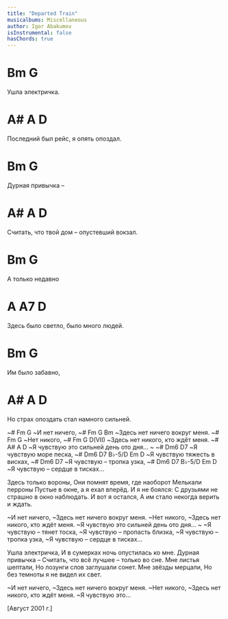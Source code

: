 ```yaml
---
title: "Departed Train"
musicalbums: Miscellaneous
author: Igor Abakumov
isInstrumental: false
hasChords: true
---
```


#   Bm            G
Ушла электричка.
#               A#       A        D
Последний был рейс, я опять опоздал.
#    Bm          G
Дурная привычка –
#                   A#        A         D
Считать, что твой дом – опустевший вокзал.
#   Bm            G
А только недавно
#                A         A7     D
Здесь было светло, было много людей.
#    Bm          G
Им было забавно,
#              A#           A        D
Но страх опоздать стал намного сильней.

~#   Fm      G
~И нет ничего,
~#       Fm      G           Bm
~Здесь нет ничего вокруг меня.
~# Fm      G
~Нет никого,
~#       Fm      G              D(VII)
~Здесь нет никого, кто ждёт меня.
~#        A#               A             D
~Я чувствую это сильней день ото дня...
~
~#   Dm6      D7
~Я чувствую море песка,
~#   Dm6      D7              B♭-5/D Em D
~Я чувствую тяжесть в висках,
~#   Dm6         D7
~Я чувствую – тропка узка,
~#   Dm6        D7              B♭-5/D Em D
~Я чувствую – сердце в тисках...

Здесь только вороны,
Они помнят время, где наоборот
Мелькали перроны
Пустые в окне, а я ехал вперёд.
И я не боялся:
С друзьями не страшно в окно наблюдать.
И вот я остался,
А им стало некогда верить и ждать.

~И нет ничего,
~Здесь нет ничего вокруг меня.
~Нет никого,
~Здесь нет никого, кто ждёт меня.
~Я чувствую это сильней день ото дня…
~
~Я чувствую – тянет тоска,
~Я чувствую – пропасть близка,
~Я чувствую – тропка узка,
~Я чувствую – сердце в тисках...

Ушла электричка,
И в сумерках ночь опустилась ко мне.
Дурная привычка –
Считать, что всё лучшее – только во сне.
Мне листья шептали,
Но лозунги слов заглушали сонет.
Мне звёзды мерцали,
Но без темноты я не видел их свет.

~И нет ничего,
~Здесь нет ничего вокруг меня.
~Нет никого,
~Здесь нет никого, кто ждёт меня.
~Я чувствую это...

[Август 2001 г.]

